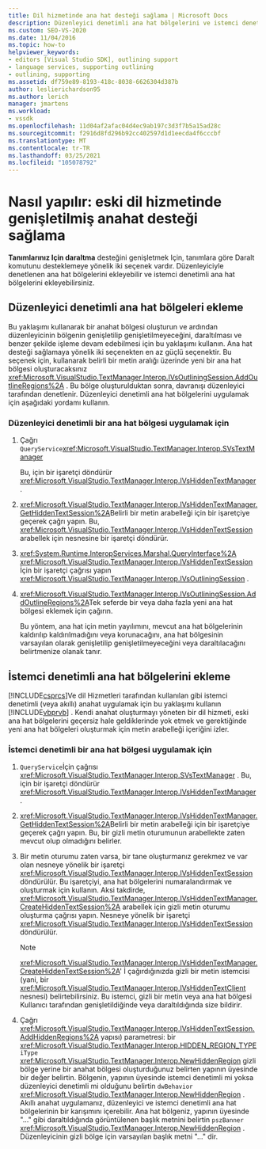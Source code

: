 ```yaml
---
title: Dil hizmetinde ana hat desteği sağlama | Microsoft Docs
description: Düzenleyici denetimli ana hat bölgelerini ve istemci denetimli ana hat bölgelerini ekleyerek eski dil hizmetinde genişletilmiş anahat oluşturma desteği sağlamayı öğrenin.
ms.custom: SEO-VS-2020
ms.date: 11/04/2016
ms.topic: how-to
helpviewer_keywords:
- editors [Visual Studio SDK], outlining support
- language services, supporting outlining
- outlining, supporting
ms.assetid: df759e89-8193-418c-8038-6626304d387b
author: leslierichardson95
ms.author: lerich
manager: jmartens
ms.workload:
- vssdk
ms.openlocfilehash: 11d04af2afac04d4ec9ab197c3d3f7b5a15ad28c
ms.sourcegitcommit: f2916d8fd296b92cc402597d1d1eecda4f6cccbf
ms.translationtype: MT
ms.contentlocale: tr-TR
ms.lasthandoff: 03/25/2021
ms.locfileid: "105078792"
---
```

# <a name="how-to-provide-expanded-outlining-support-in-a-legacy-language-service"></a>Nasıl yapılır: eski dil hizmetinde genişletilmiş anahat desteği sağlama
**Tanımlarınız Için daraltma** desteğini genişletmek Için, tanımlara göre Daralt komutunu desteklemeye yönelik iki seçenek vardır. Düzenleyiciyle denetlenen ana hat bölgelerini ekleyebilir ve istemci denetimli ana hat bölgelerini ekleyebilirsiniz.

## <a name="adding-editor-controlled-outline-regions"></a>Düzenleyici denetimli ana hat bölgeleri ekleme
 Bu yaklaşımı kullanarak bir anahat bölgesi oluşturun ve ardından düzenleyicinin bölgenin genişletilip genişletilmeyeceğini, daraltılması ve benzer şekilde işleme devam edebilmesi için bu yaklaşımı kullanın. Ana hat desteği sağlamaya yönelik iki seçenekten en az güçlü seçenektir. Bu seçenek için, kullanarak belirli bir metin aralığı üzerinde yeni bir ana hat bölgesi oluşturacaksınız <xref:Microsoft.VisualStudio.TextManager.Interop.IVsOutliningSession.AddOutlineRegions%2A> . Bu bölge oluşturulduktan sonra, davranışı düzenleyici tarafından denetlenir. Düzenleyici denetimli ana hat bölgelerini uygulamak için aşağıdaki yordamı kullanın.

### <a name="to-implement-an-editor-controlled-outline-region"></a>Düzenleyici denetimli bir ana hat bölgesi uygulamak için

1. Çağrı `QueryService`<xref:Microsoft.VisualStudio.TextManager.Interop.SVsTextManager>

     Bu, için bir işaretçi döndürür <xref:Microsoft.VisualStudio.TextManager.Interop.IVsHiddenTextManager> .

2. <xref:Microsoft.VisualStudio.TextManager.Interop.IVsHiddenTextManager.GetHiddenTextSession%2A>Belirli bir metin arabelleği için bir işaretçiye geçerek çağrı yapın. Bu, <xref:Microsoft.VisualStudio.TextManager.Interop.IVsHiddenTextSession> arabellek için nesnesine bir işaretçi döndürür.

3. <xref:System.Runtime.InteropServices.Marshal.QueryInterface%2A> <xref:Microsoft.VisualStudio.TextManager.Interop.IVsHiddenTextSession> İçin bir işaretçi çağrısı yapın <xref:Microsoft.VisualStudio.TextManager.Interop.IVsOutliningSession> .

4. <xref:Microsoft.VisualStudio.TextManager.Interop.IVsOutliningSession.AddOutlineRegions%2A>Tek seferde bir veya daha fazla yeni ana hat bölgesi eklemek için çağırın.

     Bu yöntem, ana hat için metin yayılımını, mevcut ana hat bölgelerinin kaldırılıp kaldırılmadığını veya korunacağını, ana hat bölgesinin varsayılan olarak genişletilip genişletilmeyeceğini veya daraltılacağını belirtmenize olanak tanır.

## <a name="add-client-controlled-outline-regions"></a>İstemci denetimli ana hat bölgelerini ekleme
 [!INCLUDE[csprcs](../../data-tools/includes/csprcs_md.md)]Ve dil Hizmetleri tarafından kullanılan gibi istemci denetimli (veya akıllı) anahat uygulamak için bu yaklaşımı kullanın [!INCLUDE[vbprvb](../../code-quality/includes/vbprvb_md.md)] . Kendi anahat oluşturmayı yöneten bir dil hizmeti, eski ana hat bölgelerini geçersiz hale geldiklerinde yok etmek ve gerektiğinde yeni ana hat bölgeleri oluşturmak için metin arabelleği içeriğini izler.

### <a name="to-implement-a-client-controlled-outline-region"></a>İstemci denetimli bir ana hat bölgesi uygulamak için

1. `QueryService`İçin çağrısı <xref:Microsoft.VisualStudio.TextManager.Interop.SVsTextManager> . Bu, için bir işaretçi döndürür <xref:Microsoft.VisualStudio.TextManager.Interop.IVsHiddenTextManager> .

2. <xref:Microsoft.VisualStudio.TextManager.Interop.IVsHiddenTextManager.GetHiddenTextSession%2A>Belirli bir metin arabelleği için bir işaretçiye geçerek çağrı yapın. Bu, bir gizli metin oturumunun arabellekte zaten mevcut olup olmadığını belirler.

3. Bir metin oturumu zaten varsa, bir tane oluşturmanız gerekmez ve var olan nesneye yönelik bir işaretçi <xref:Microsoft.VisualStudio.TextManager.Interop.IVsHiddenTextSession> döndürülür. Bu işaretçiyi, ana hat bölgelerini numaralandırmak ve oluşturmak için kullanın. Aksi takdirde, <xref:Microsoft.VisualStudio.TextManager.Interop.IVsHiddenTextManager.CreateHiddenTextSession%2A> arabellek için gizli metin oturumu oluşturma çağrısı yapın. Nesneye yönelik bir işaretçi <xref:Microsoft.VisualStudio.TextManager.Interop.IVsHiddenTextSession> döndürülür.

    > [!NOTE]
    > <xref:Microsoft.VisualStudio.TextManager.Interop.IVsHiddenTextManager.CreateHiddenTextSession%2A>' İ çağırdığınızda gizli bir metin istemcisi (yani, bir <xref:Microsoft.VisualStudio.TextManager.Interop.IVsHiddenTextClient> nesnesi) belirtebilirsiniz. Bu istemci, gizli bir metin veya ana hat bölgesi Kullanıcı tarafından genişletildiğinde veya daraltıldığında size bildirir.

4. Çağrı <xref:Microsoft.VisualStudio.TextManager.Interop.IVsHiddenTextSession.AddHiddenRegions%2A> yapısı) parametresi: bir <xref:Microsoft.VisualStudio.TextManager.Interop.HIDDEN_REGION_TYPE> `iType` <xref:Microsoft.VisualStudio.TextManager.Interop.NewHiddenRegion> gizli bölge yerine bir anahat bölgesi oluşturduğunuz belirten yapının üyesinde bir değer belirtin. Bölgenin, yapının üyesinde istemci denetimli mi yoksa düzenleyici denetimli mi olduğunu belirtin `dwBehavior` <xref:Microsoft.VisualStudio.TextManager.Interop.NewHiddenRegion> . Akıllı anahat uygulamanız, düzenleyici ve istemci denetimli ana hat bölgelerinin bir karışımını içerebilir. Ana hat bölgeniz, yapının üyesinde "..." gibi daraltıldığında görüntülenen başlık metnini belirtin `pszBanner` <xref:Microsoft.VisualStudio.TextManager.Interop.NewHiddenRegion> . Düzenleyicinin gizli bölge için varsayılan başlık metni "..." dir.
